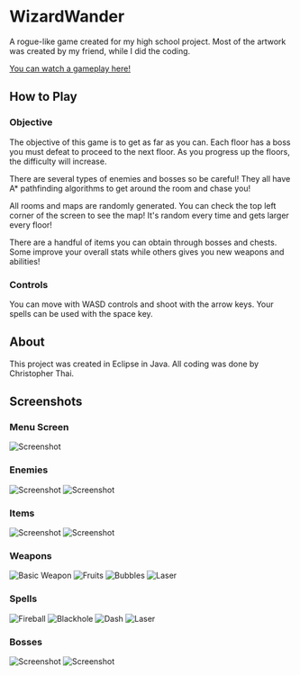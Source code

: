 # WizardWander
A rogue-like game created for my high school project. Most of the artwork was created by my friend, while I did the coding.

[You can watch a gameplay here!](https://www.youtube.com/watch?v=OnWPe5SS14Q&feature=youtu.be)


## How to Play
### Objective
The objective of this game is to get as far as you can. Each floor has a boss you must defeat to proceed to the next floor. As you progress up the floors, the difficulty will increase.

There are several types of enemies and bosses so be careful! They all have A\* pathfinding algorithms to get around the room and chase you!

All rooms and maps are randomly generated. You can check the top left corner of the screen to see the map! It's random every time and gets larger every floor!

There are a handful of items you can obtain through bosses and chests. Some improve your overall stats while others gives you new weapons and abilities!


### Controls
You can move with WASD controls and shoot with the arrow keys. Your spells can be used with the space key.


## About
This project was created in Eclipse in Java. All coding was done by Christopher Thai.


## Screenshots
### Menu Screen
![Screenshot](https://j.gifs.com/qjM7rD.gif)
### Enemies
![Screenshot](http://i.imgur.com/htqfGcX.gif)  ![Screenshot](http://i.imgur.com/bGP269U.gif)
### Items
![Screenshot](http://i.imgur.com/BRNSb5t.gif)  ![Screenshot](http://i.imgur.com/LrKq6qs.gif)
### Weapons
![Basic Weapon](http://i.imgur.com/VBmundD.gif)  ![Fruits](http://i.imgur.com/9bzTZOB.gif)
![Bubbles](http://i.imgur.com/by22qeC.gif)  ![Laser](http://i.imgur.com/8CJ1cNR.gif)
### Spells
![Fireball](http://i.imgur.com/4e07Auf.gif)  ![Blackhole](http://i.imgur.com/2vu4ZlV.gif)
![Dash](http://i.imgur.com/G29y7T3.gif)  ![Laser](http://i.imgur.com/XldYpoy.gif)
### Bosses
![Screenshot](https://j.gifs.com/El68Ll.gif) ![Screenshot](https://j.gifs.com/g5QZWj.gif)
